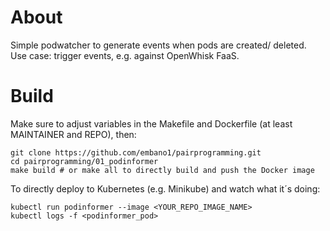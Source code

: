 # About
Simple podwatcher to generate events when pods are created/ deleted.  
Use case: trigger events, e.g. against OpenWhisk FaaS.

# Build
Make sure to adjust variables in the Makefile and Dockerfile (at least MAINTAINER and REPO), then:

```
git clone https://github.com/embano1/pairprogramming.git
cd pairprogramming/01_podinformer
make build # or make all to directly build and push the Docker image 
```

To directly deploy to Kubernetes (e.g. Minikube) and watch what it´s doing:  

```
kubectl run podinformer --image <YOUR_REPO_IMAGE_NAME>
kubectl logs -f <podinformer_pod>
```
